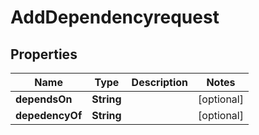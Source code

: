 

# AddDependencyrequest


## Properties

| Name | Type | Description | Notes |
|------------ | ------------- | ------------- | -------------|
|**dependsOn** | **String** |  |  [optional] |
|**depedencyOf** | **String** |  |  [optional] |



